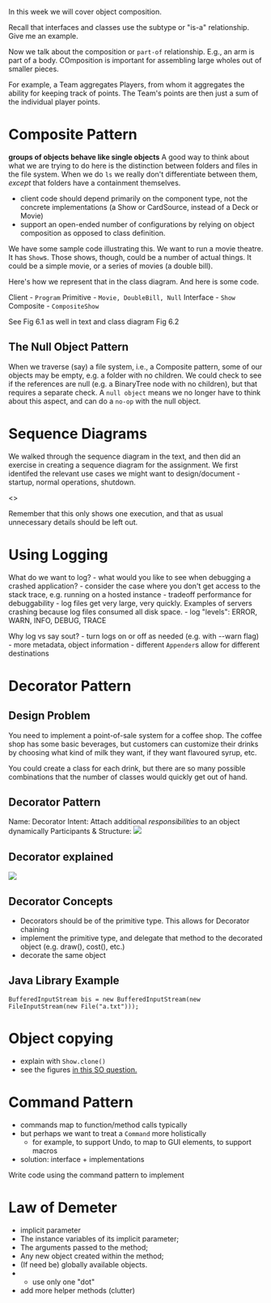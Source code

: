 In this week we will cover object composition. 

Recall that interfaces and classes use the subtype or "is-a" relationship. Give me an example. 

Now we talk about the composition or `part-of` relationship. E.g., an arm is part of a body. COmposition is important for assembling large wholes out of smaller pieces. 

For example, a Team aggregates Players, from whom it aggregates the ability for keeping track of points. The Team's points are then just a sum of the individual player points. 

# Composite Pattern
**groups of objects behave like single objects**
A good way to think about what we are trying to do here is the distinction between folders and files in the file system. When we do `ls` we really don't differentiate between them, *except* that folders have a containment themselves.

- client code should depend primarily on the component type, not the concrete implementations (a Show or CardSource, instead of a Deck or Movie)
- support an open-ended number of configurations by relying on object composition as opposed to class definition.

We have some sample code illustrating this. We want to run a movie theatre. It has `Show`s. Those shows, though, could be a number of actual things. It could be a simple movie, or a series of movies (a double bill). 

Here's how we represent that in the class diagram. And here is some code.

Client - `Program`
Primitive - `Movie, DoubleBill, Null`
Interface - `Show`
Composite - `CompositeShow`

See Fig 6.1 as well in text and class diagram Fig 6.2

## The Null Object Pattern
When we traverse (say) a file system, i.e., a Composite pattern, some of our objects may be empty, e.g. a folder with no children. We could check to see if the references are null (e.g. a BinaryTree node with no children), but that requires a separate check. A `null object` means we no longer have to think about this aspect, and can do a `no-op` with the null object.

# Sequence Diagrams
We walked through the sequence diagram in the text, and then did an exercise in creating a sequence diagram for the assignment. We first identifed the relevant use cases we might want to design/document - startup, normal operations, shutdown.

<<create>>

Remember that this only shows one execution, and that as usual unnecessary details should be left out. 

# Using Logging
What do we want to log?
    - what would you like to see when debugging a crashed application?
    - consider the case where you don't get access to the stack trace, e.g. running on a hosted instance
    - tradeoff performance for debuggability - log files get very large, very quickly. Examples of servers crashing because log files consumed all disk space.
    - log "levels": ERROR, WARN, INFO, DEBUG, TRACE

Why log vs say sout?
    - turn logs on or off as needed (e.g. with --warn flag)
    - more metadata, object information
    - different `Appender`s allow for different destinations

# Decorator Pattern
## Design Problem
You need to implement a point-of-sale system for a coffee shop. The coffee shop has some basic beverages, but customers can customize their drinks by choosing what kind of milk they want, if they want flavoured syrup, etc.

You could create a class for each drink, but there are so many possible combinations that the number of classes would quickly get out of hand. 

## Decorator Pattern
Name: Decorator
Intent: Attach additional *responsibilities* to an object dynamically
Participants & Structure:
![](img/dec-class.png)

## Decorator explained
![](img/hfdp-dec.png)

## Decorator Concepts
- Decorators should be of the primitive type. This allows for Decorator chaining
- implement the primitive type, and delegate that method to the decorated object (e.g. draw(), cost(), etc.)
- decorate the same object

## Java Library Example

`BufferedInputStream bis = new BufferedInputStream(new FileInputStream(new File("a.txt")));`

# Object copying
- explain with `Show.clone()`
- see the figures [in this SO question.](https://stackoverflow.com/questions/869033/how-do-i-copy-an-object-in-java) 

# Command Pattern
- commands map to function/method calls typically
- but perhaps we want to treat a `Command` more holistically
    + for example, to support Undo, to map to GUI elements, to support macros
- solution: interface + implementations 

Write code using the command pattern to implement 

# Law of Demeter
- implicit parameter
- The instance variables of its implicit parameter;
- The arguments passed to the method;
- Any new object created within the method;
- (If need be) globally available objects.
- - use only one "dot"
- add more helper methods (clutter)

